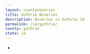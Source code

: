 ```yaml
---
layout: countywineries
title: Guthrie Wineries
description: Wineries in Guthrie IA
permalink: /ia/guthrie/
county: guthrie
state: ia
---
```

-
